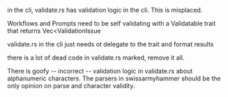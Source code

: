 in the cli, validate.rs has validation logic in the cli. This is misplaced.

Workflows and Prompts need to be self validating with a Validatable trait that returns Vec<ValidationIssue
>

validate.rs in the cli just needs ot delegate to the trait and format results

there is a lot of dead code in validate.rs marked, remove it all.

There is goofy -- incorrect -- validation logic in validate.rs about alphanumeric characters. The parsers in swissarmyhammer should be the only opinion on parse and character validity.